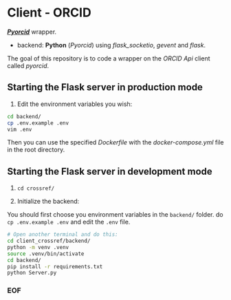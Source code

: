 # Client - ORCID

[***Pyorcid***](https://pypi.org/project/PyOrcid/) wrapper.

- backend: **Python** (*Pyorcid*) using *flask_socketio*, *gevent* and *flask*.

The goal of this repository is to code a wrapper on the *ORCID Api* client
called *pyorcid*.

## Starting the Flask server in production mode

1. Edit the environment variables you wish:

```bash
cd backend/
cp .env.example .env
vim .env
```

Then you can use the specified *Dockerfile* with the *docker-compose.yml*
file in the root directory.

## Starting the Flask server in development mode

1. ``cd crossref/``

2. Initialize the backend:

You should first choose you environment variables in the `backend/` folder.
do ``cp .env.example .env`` and edit the `.env` file.

```bash
# Open another terminal and do this:
cd client_crossref/backend/
python -m venv .venv
source .venv/bin/activate
cd backend/
pip install -r requirements.txt
python Server.py
```

### EOF

